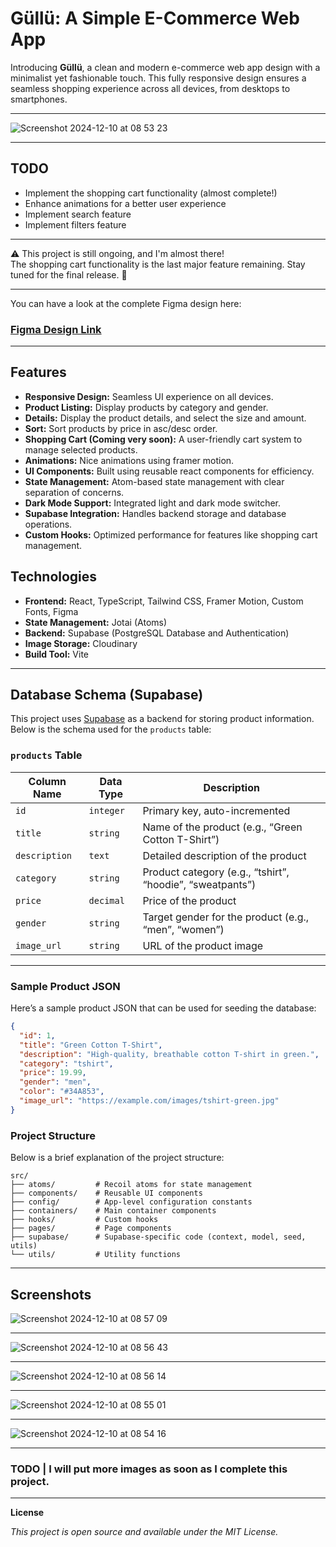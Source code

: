 # Güllü: A Simple E-Commerce Web App

Introducing **Güllü**, a clean and modern e-commerce web app design with a minimalist yet fashionable touch. This fully responsive design ensures a seamless shopping experience across all devices, from desktops to smartphones.

---

![Screenshot 2024-12-10 at 08 53 23](https://github.com/user-attachments/assets/9e9f6b84-4216-4220-bac8-a191200e6b4c)

---

## TODO

- Implement the shopping cart functionality (almost complete!)
- Enhance animations for a better user experience
- Implement search feature
- Implement filters feature

---

⚠️ This project is still ongoing, and I'm almost there!<br>
The shopping cart functionality is the last major feature remaining.
Stay tuned for the final release. 🚀

---

You can have a look at the complete Figma design here:
### [Figma Design Link](https://www.figma.com/design/ZTXIfVovD9IIbTtLuBylpv/E-Commerce-Gu%CC%88lderen-Fashion-Web-Design?node-id=0-1&t=Uk5SkM16H9eyXz7s-1)

---

## Features

- **Responsive Design:** Seamless UI experience on all devices.
- **Product Listing:** Display products by category and gender.
- **Details:** Display the product details, and select the size and amount.
- **Sort:** Sort products by price in asc/desc order.
- **Shopping Cart (Coming very soon):** A user-friendly cart system to manage selected products.
- **Animations:** Nice animations using framer motion.
- **UI Components:** Built using reusable react components for efficiency.
- **State Management:** Atom-based state management with clear separation of concerns.
- **Dark Mode Support:** Integrated light and dark mode switcher.
- **Supabase Integration:** Handles backend storage and database operations.
- **Custom Hooks:** Optimized performance for features like shopping cart management.

## Technologies

- **Frontend:** React, TypeScript, Tailwind CSS, Framer Motion, Custom Fonts, Figma
- **State Management:** Jotai (Atoms)
- **Backend:** Supabase (PostgreSQL Database and Authentication)
- **Image Storage:** Cloudinary
- **Build Tool:** Vite

---

## Database Schema (Supabase)

This project uses [Supabase](https://supabase.io/) as a backend for storing product information.
Below is the schema used for the `products` table:

### `products` Table

| Column Name   | Data Type | Description                                               |
|---------------|-----------|-----------------------------------------------------------|
| `id`          | `integer` | Primary key, auto-incremented                             |
| `title`       | `string`  | Name of the product (e.g., “Green Cotton T-Shirt”)        |
| `description` | `text`    | Detailed description of the product                       |
| `category`    | `string`  | Product category (e.g., “tshirt”, “hoodie”, “sweatpants”) |
| `price`       | `decimal` | Price of the product                                      |
| `gender`      | `string`  | Target gender for the product (e.g., “men”, “women”)      |
| `image_url`   | `string`  | URL of the product image                                  |

---

### Sample Product JSON

Here’s a sample product JSON that can be used for seeding the database:

```json
{
  "id": 1,
  "title": "Green Cotton T-Shirt",
  "description": "High-quality, breathable cotton T-shirt in green.",
  "category": "tshirt",
  "price": 19.99,
  "gender": "men",
  "color": "#34A853",
  "image_url": "https://example.com/images/tshirt-green.jpg"
}
```

### Project Structure

Below is a brief explanation of the project structure:

```
src/
├── atoms/         # Recoil atoms for state management
├── components/    # Reusable UI components
├── config/        # App-level configuration constants
├── containers/    # Main container components
├── hooks/         # Custom hooks
├── pages/         # Page components
├── supabase/      # Supabase-specific code (context, model, seed, utils)
└── utils/         # Utility functions
```

---

## Screenshots

![Screenshot 2024-12-10 at 08 57 09](https://github.com/user-attachments/assets/0551630d-7dbe-4480-b159-bd746c2d6d7d)

---

![Screenshot 2024-12-10 at 08 56 43](https://github.com/user-attachments/assets/5d47d0fc-f040-4b34-aa19-781882ab769a)

---

![Screenshot 2024-12-10 at 08 56 14](https://github.com/user-attachments/assets/1a748478-767a-43f4-bba5-bfce677abf6e)

---

![Screenshot 2024-12-10 at 08 55 01](https://github.com/user-attachments/assets/66584cb9-c505-4e9e-acb7-189d9b927087)

---

![Screenshot 2024-12-10 at 08 54 16](https://github.com/user-attachments/assets/902af54a-e1fd-4a50-8ab4-56a8549e04d5)

---

### TODO | I will put more images as soon as I complete this project.

---

**License**

_This project is open source and available under the MIT License._
